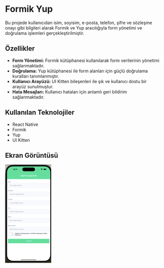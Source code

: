 # Formik Yup

Bu projede kullanıcıdan isim, soyisim, e-posta, telefon, şifre ve sözleşme onayı gibi bilgileri alarak Formik ve Yup aracılığıyla form yönetimi ve doğrulama işlemleri gerçekleştirilmiştir.

## Özellikler

- **Form Yönetimi:** Formik kütüphanesi kullanılarak form verilerinin yönetimi sağlanmaktadır.
- **Doğrulama:** Yup kütüphanesi ile form alanları için güçlü doğrulama kuralları tanımlanmıştır.
- **Kullanıcı Arayüzü:** UI Kitten bileşenleri ile şık ve kullanıcı dostu bir arayüz sunulmuştur.
- **Hata Mesajları:** Kullanıcı hataları için anlamlı geri bildirim sağlanmaktadır.

## Kullanılan Teknolojiler

- React Native
- Formik
- Yup
- UI Kitten

## Ekran Görüntüsü

![](./assets/formik3.png)

